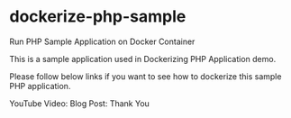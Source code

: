 # dockerize-php-sample
Run PHP Sample Application on Docker Container

This is a sample application used in Dockerizing PHP Application demo.

Please follow below links if you want to see how to dockerize this sample PHP application.

YouTube Video:
Blog Post: 
Thank You